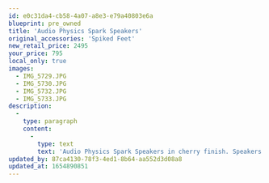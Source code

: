 ```yaml
---
id: e0c31da4-cb58-4a07-a8e3-e79a40803e6a
blueprint: pre_owned
title: 'Audio Physics Spark Speakers'
original_accessories: 'Spiked Feet'
new_retail_price: 2495
your_price: 795
local_only: true
images:
  - IMG_5729.JPG
  - IMG_5730.JPG
  - IMG_5732.JPG
  - IMG_5733.JPG
description:
  -
    type: paragraph
    content:
      -
        type: text
        text: 'Audio Physics Spark Speakers in cherry finish. Speakers are in great condition - especially for the age and are known for excellent imaging. Sold as new for $2,495.00. Local purchase only as we have no boxes for these. '
updated_by: 87ca4130-78f3-4ed1-8b64-aa552d3d08a8
updated_at: 1654890851
---
```

